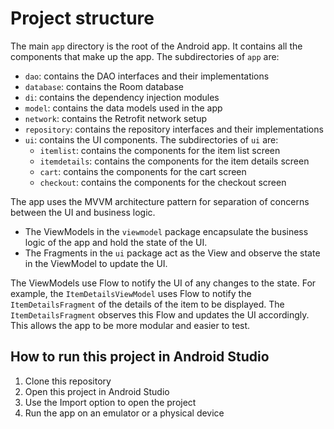 # Project structure

The main `app` directory is the root of the Android app. It contains all the components that make up the app. 
The subdirectories of `app` are:

- `dao`: contains the DAO interfaces and their implementations
- `database`: contains the Room database
- `di`: contains the dependency injection modules
- `model`: contains the data models used in the app
- `network`: contains the Retrofit network setup
- `repository`: contains the repository interfaces and their implementations
- `ui`: contains the UI components. The subdirectories of `ui` are:
  - `itemlist`: contains the components for the item list screen
  - `itemdetails`: contains the components for the item details screen
  - `cart`: contains the components for the cart screen
  - `checkout`: contains the components for the checkout screen

The app uses the MVVM architecture pattern for separation of concerns between the UI and business logic. 
- The ViewModels in the `viewmodel` package encapsulate the business logic of the app and hold the state of the UI.
- The Fragments in the `ui` package act as the View and observe the state in the ViewModel to update the UI. 

The ViewModels use Flow to notify the UI of any changes to the state. For example, the `ItemDetailsViewModel` uses Flow 
to notify the `ItemDetailsFragment` of the details of the item to be displayed. 
The `ItemDetailsFragment` observes this Flow and updates the UI accordingly. This allows the app to be more modular and easier to test.



## How to run this project in Android Studio

1. Clone this repository
2. Open this project in Android Studio
3. Use the Import option to open the project
4. Run the app on an emulator or a physical device

